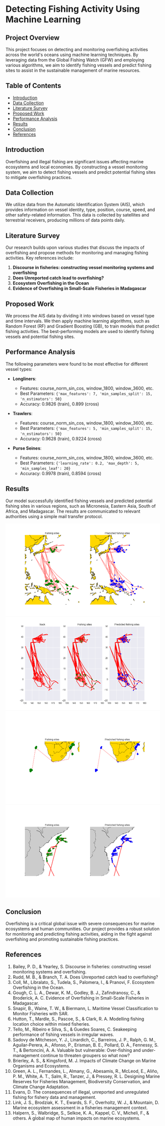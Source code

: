 # Detecting Fishing Activity Using Machine Learning

## Project Overview

This project focuses on detecting and monitoring overfishing activities across the world's oceans using machine learning techniques. By leveraging data from the Global Fishing Watch (GFW) and employing various algorithms, we aim to identify fishing vessels and predict fishing sites to assist in the sustainable management of marine resources.

## Table of Contents

- [Introduction](#introduction)
- [Data Collection](#data-collection)
- [Literature Survey](#literature-survey)
- [Proposed Work](#proposed-work)
- [Performance Analysis](#performance-analysis)
- [Results](#results)
- [Conclusion](#conclusion)
- [References](#references)

## Introduction

Overfishing and illegal fishing are significant issues affecting marine ecosystems and local economies. By constructing a vessel monitoring system, we aim to detect fishing vessels and predict potential fishing sites to mitigate overfishing practices.

## Data Collection

We utilize data from the Automatic Identification System (AIS), which provides information on vessel identity, type, position, course, speed, and other safety-related information. This data is collected by satellites and terrestrial receivers, producing millions of data points daily.

## Literature Survey

Our research builds upon various studies that discuss the impacts of overfishing and propose methods for monitoring and managing fishing activities. Key references include:

1. **Discourse in fisheries: constructing vessel monitoring systems and overfishing**
2. **Does Unreported catch lead to overfishing?**
3. **Ecosystem Overfishing in the Ocean**
4. **Evidence of Overfishing in Small-Scale Fisheries in Madagascar**

## Proposed Work

We process the AIS data by dividing it into windows based on vessel type and time intervals. We then apply machine learning algorithms, such as Random Forest (RF) and Gradient Boosting (GB), to train models that predict fishing activities. The best-performing models are used to identify fishing vessels and potential fishing sites.

## Performance Analysis

The following parameters were found to be most effective for different vessel types:

- **Longliners**: 
  - Features: course_norm_sin_cos, window_1800, window_3600, etc.
  - Best Parameters: `{'max_features': 7, 'min_samples_split': 15, 'n_estimators': 50}`
  - Accuracy: 0.9826 (train), 0.899 (cross)

- **Trawlers**: 
  - Features: course_norm_sin_cos, window_1800, window_3600, etc.
  - Best Parameters: `{'max_features': 5, 'min_samples_split': 15, 'n_estimators': 50}`
  - Accuracy: 0.9628 (train), 0.9224 (cross)

- **Purse Seines**: 
  - Features: course_norm_sin_cos, window_1800, window_3600, etc.
  - Best Parameters: `{'learning_rate': 0.2, 'max_depth': 5, 'min_samples_leaf': 20}`
  - Accuracy: 0.9978 (train), 0.8594 (cross)

## Results

Our model successfully identified fishing vessels and predicted potential fishing sites in various regions, such as Micronesia, Eastern Asia, South of Africa, and Madagascar. The results are communicated to relevant authorities using a simple mail transfer protocol.

![Purse Seines](src/results/best_reconstructions/10880510825243_transparency_model_3_GBC_purse_seines.png)
![Purse Seines](src/results/best_reconstructions/10880510825243model_3_GBC_purse_seines_LatLon.png)
![Longliners](src/results/best_reconstructions/36427802545466_transparency_model_6_RF_longliners.png)
![Longliners](src/results/best_reconstructions/36427802545466_zoom_model_6_RF_longliners.png)

## Conclusion

Overfishing is a critical global issue with severe consequences for marine ecosystems and human communities. Our project provides a robust solution for monitoring and predicting fishing activities, aiding in the fight against overfishing and promoting sustainable fishing practices.

## References

1. Bailey, P. D., & Yearley, S. Discourse in fisheries: constructing vessel monitoring systems and overfishing.
2. Rudd, M. B., & Branch, T. A. Does Unreported catch lead to overfishing?
3. Coll, M., Libralato, S., Tudela, S., Palomera, I., & Pranovi, F. Ecosystem Overfishing in the Ocean.
4. Gough, C. L. A., Dewar, K. M., Godley, B. J., Zafindranosy, C., & Broderick, A. C. Evidence of Overfishing in Small-Scale Fisheries in Madagascar.
5. Snapir, B., Waine, T. W., & Biermann, L. Maritime Vessel Classification to Monitor Fisheries with SAR.
6. Hutton, T., Mardle, S., Pascoe, S., & Clark, R. A. Modelling fishing location choice within mixed fisheries.
7. Tello, M., Ribeiro e Silva, S., & Guedes Soares, C. Seakeeping performance of fishing vessels in irregular waves.
8. Sadovy de Mitcheson, Y. J., Linardich, C., Barreiros, J. P., Ralph, G. M., Aguilar-Perera, A., Afonso, P., Erisman, B. E., Pollard, D. A., Fennessy, S. T., & Bertoncini, A. A. Valuable but vulnerable: Over-fishing and under-management continue to threaten groupers so what now?
9. Brierley, A. S., & Kingsford, M. J. Impacts of Climate Change on Marine Organisms and Ecosystems.
10. Green, A. L., Fernandes, L., Almany, G., Abesamis, R., McLeod, E., Aliño, P. M., White, A. T., Salm, R., Tanzer, J., & Pressey, R. L. Designing Marine Reserves for Fisheries Management, Biodiversity Conservation, and Climate Change Adaptation.
11. Evans, D. The consequences of illegal, unreported and unregulated fishing for fishery data and management.
12. Link, J. S., Brodziak, K. T., Ewards, S. F., Overholtz, W. J., & Mountain, D. Marine ecosystem assessment in a fisheries management context.
13. Halpern, S., Walbridge, S., Selkoe, K. A., Kappel, C. V., Micheli, F., & others. A global map of human impacts on marine ecosystems.
